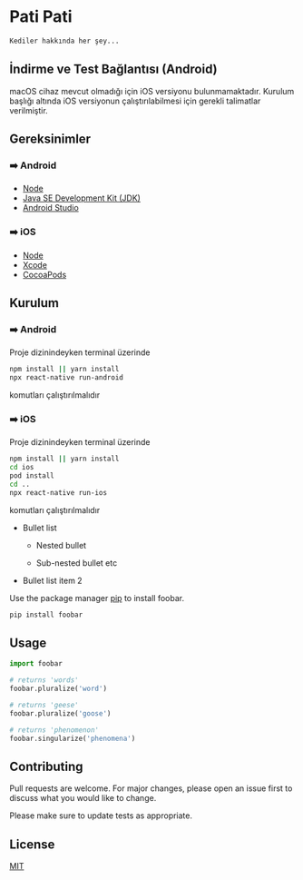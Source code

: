 # Pati Pati

```sh
Kediler hakkında her şey...
```

## İndirme ve Test Bağlantısı (Android)
macOS cihaz mevcut olmadığı için iOS versiyonu bulunmamaktadır. Kurulum başlığı altında iOS versiyonun çalıştırılabilmesi için gerekli talimatlar verilmiştir. 

## Gereksinimler
 
 ### :arrow_right: Android  
 * [Node](https://nodejs.org/)
 * [Java SE Development Kit (JDK)](https://openjdk.java.net/projects/jdk/11/)
 * [Android Studio](https://developer.android.com/studio)

 ### :arrow_right: iOS
 * [Node](https://nodejs.org/) 
 * [Xcode](https://apps.apple.com/us/app/xcode/id497799835?mt=12)
 * [CocoaPods](https://cocoapods.org/)

## Kurulum
### :arrow_right: Android 
Proje dizinindeyken terminal üzerinde
```sh
npm install || yarn install
npx react-native run-android
```
komutları çalıştırılmalıdır

### :arrow_right: iOS 
Proje dizinindeyken terminal üzerinde
```sh
npm install || yarn install
cd ios
pod install
cd ..
npx react-native run-ios
```
komutları çalıştırılmalıdır


* Bullet list

  * Nested bullet

   * Sub-nested bullet etc

* Bullet list item 2

Use the package manager [pip](https://pip.pypa.io/en/stable/) to install foobar.

```bash
pip install foobar
```

## Usage

```python
import foobar

# returns 'words'
foobar.pluralize('word')

# returns 'geese'
foobar.pluralize('goose')

# returns 'phenomenon'
foobar.singularize('phenomena')
```

## Contributing
Pull requests are welcome. For major changes, please open an issue first to discuss what you would like to change.

Please make sure to update tests as appropriate.

## License
[MIT](https://choosealicense.com/licenses/mit/)
